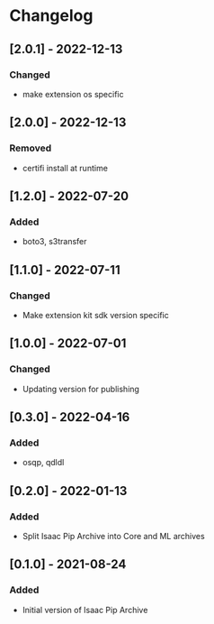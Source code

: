 # Changelog

## [2.0.1] - 2022-12-13
### Changed
- make extension os specific

## [2.0.0] - 2022-12-13
### Removed
- certifi install at runtime

## [1.2.0] - 2022-07-20

### Added
- boto3, s3transfer

## [1.1.0] - 2022-07-11

### Changed
- Make extension kit sdk version specific

## [1.0.0] - 2022-07-01

### Changed
- Updating version for publishing

## [0.3.0] - 2022-04-16

### Added
- osqp, qdldl

## [0.2.0] - 2022-01-13

### Added
- Split Isaac Pip Archive into Core and ML archives

## [0.1.0] - 2021-08-24

### Added
- Initial version of Isaac Pip Archive
